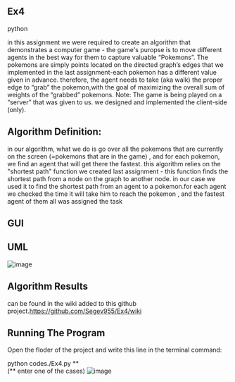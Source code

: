 ## Ex4
python

in this assignment we were required to create an algorithm that demonstrates a computer game - 
the game's puropse is to move different agents in the best way for them to capture valuable “Pokemons”.
The pokemons are simply points located on the directed graph’s edges that we implemented in the last assignment-each pokemon has a different value given in advance.
 therefore, the agent needs to take (aka walk) the proper edge to “grab” the pokemon,with the goal of maximizing the overall sum of weights of the “grabbed” pokemons.
Note:
The game is being played on a “server” that was given to us. we designed and implemented the client-side (only).



##  Algorithm Definition:
 in our algorithm, what we do is go over all the pokemons that are currently on the screen (=pokemons that are in the game) , and for each pokemon, we find an agent that will get there the fastest.
 this algorithm relies on the "shortest path" function we created last assignment - this function finds the shortest path from a node on the graph to another node. 
 in our case we used it to find the shortest path from an agent to a pokemon.for each agent we checked the time it will take him to reach the pokemon , and the fastest agent of them all was assigned the task
 


## GUI




## UML

![image](https://user-images.githubusercontent.com/93653029/148660923-02bdfbba-c4dd-4ef5-a537-1c8ff3736bd3.png)



## Algorithm Results
 can be found in the wiki added to this github project.https://github.com/Segev955/Ex4/wiki

## Running The Program

Open the floder of the project and write this line in the terminal command:

python codes./Ex4.py ** <br>
(** enter one of the cases)
![image](https://user-images.githubusercontent.com/93653029/148661053-8f7ac22c-4c48-4c04-9d6e-996e8a6385fd.png)


<br>
